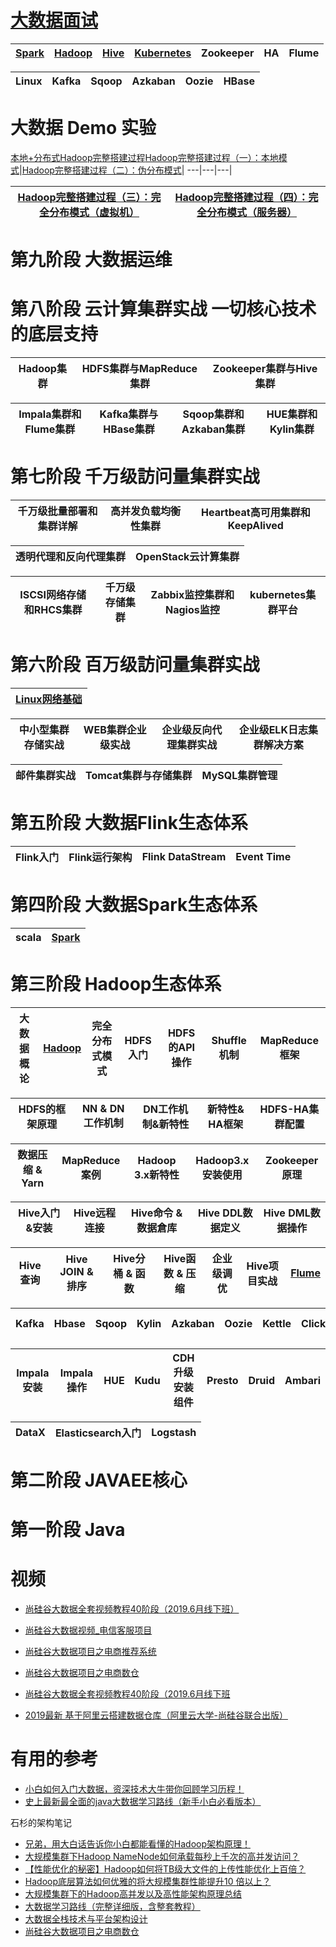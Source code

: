 # [大数据面试](https://github.com/stevenli91748/Big-Data/blob/master/interview.md)

[Spark](https://github.com/stevenli91748/Big-Data/blob/master/Spark/README.md)|[Hadoop](https://github.com/stevenli91748/Big-Data/blob/master/Hadoop/README.md)|[Hive](https://github.com/stevenli91748/Big-Data/blob/master/Hive/README.md)|[Kubernetes](https://github.com/stevenli91748/Big-Data/blob/master/Kubernetes/README.md)|Zookeeper|HA|Flume|
---|---|---|---|---|---|---|

Linux|Kafka|Sqoop|Azkaban|Oozie|HBase|
---|---|---|---|---|---|

# 大数据 Demo 实验

[本地+分布式Hadoop完整搭建过程](https://juejin.im/post/6863649365933129741)[Hadoop完整搭建过程（一）：本地模式](https://juejin.im/post/6863645182227808269)|[Hadoop完整搭建过程（二）：伪分布模式](https://juejin.im/post/6863645761696071687)|
---|---|---|

[Hadoop完整搭建过程（三）：完全分布模式（虚拟机）](https://juejin.im/post/6863647108348674062)|[Hadoop完整搭建过程（四）：完全分布模式（服务器）](https://juejin.im/post/6863648018282283015)|
---|---|



# 第九阶段  大数据运维
# 第八阶段  云计算集群实战 一切核心技术的底层支持

Hadoop集群|HDFS集群与MapReduce集群|Zookeeper集群与Hive集群|
---|---|---|

Impala集群和Flume集群|Kafka集群与 HBase集群|Sqoop集群和Azkaban集群|HUE集群和Kylin集群|
---|---|---|---|


# 第七阶段  千万级訪问量集群实战

千万级批量部署和集群详解|高并发负载均衡性集群|Heartbeat高可用集群和KeepAlived|
----|---|---|

透明代理和反向代理集群|OpenStack云计算集群|
---|----|

ISCSI网络存储和RHCS集群|千万级存储集群|Zabbix监控集群和Nagios监控|kubernetes集群平台|
---|---|---|---|


# 第六阶段  百万级訪问量集群实战

[Linux网络基础](https://github.com/stevenli91748/Linux/blob/master/Linux服务管理/Linux网络基础/README.md)|
---|

中小型集群存储实战|WEB集群企业级实战|企业级反向代理集群实战|企业级ELK日志集群解决方案|
---|---|---|---|

邮件集群实战|Tomcat集群与存储集群|MySQL集群管理|
---|---|---|


# 第五阶段  大数据Flink生态体系

Flink入门|Flink运行架构|Flink DataStream|Event Time|
---|----|---|---|

# 第四阶段  大数据Spark生态体系

scala|[Spark](https://github.com/stevenli91748/Big-Data/blob/master/Spark/README.md)|
---|---|




# 第三阶段  Hadoop生态体系

大数据概论|[Hadoop](https://github.com/stevenli91748/Big-Data/blob/master/Hadoop/README.md)|完全分布式模式|HDFS入门|HDFS的API操作|Shuffle机制|MapReduce框架|
---|---|---|---|---|---|---|

HDFS的框架原理|NN & DN工作机制|DN工作机制&新特性|新特性& HA框架|HDFS-HA集群配置|
---|---|---|---|----|

数据压缩 & Yarn|MapReduce案例|Hadoop 3.x新特性|Hadoop3.x安装使用|Zookeeper原理|
---|---|---|---|---|

Hive入门&安装| Hive远程连接|Hive命令 & 数据倉库|Hive DDL数据定义|Hive DML数据操作|
---|---|---|---|---|

Hive查询|Hive JOIN & 排序|Hive分桶 & 函数|Hive函数 & 压缩|企业级调优|Hive项目实战|[Flume](https://github.com/stevenli91748/Big-Data/blob/master/Flume/README.md)|
---|---|---|---|---|---|---|

Kafka|Hbase|Sqoop|Kylin|Azkaban|Oozie|Kettle|ClickHouse|Cloudera Manager|
---|---|---|---|---|---|---|---|---|

Impala安装|Impala操作|HUE|Kudu|CDH升级安装组件|Presto|Druid|Ambari|
---|---|---|---|---|---|---|---|

DataX|Elasticsearch入门|Logstash|
---|---|---|

# 第二阶段  JAVAEE核心
# 第一阶段  Java





# 视频

*  [尚硅谷大数据全套视频教程40阶段（2019.6月线下班）](https://www.bilibili.com/video/av75859780?from=search&seid=11469016230778561595)
* [尚硅谷大数据视频_电信客服项目](https://www.bilibili.com/video/av40566659?from=search&seid=5616888746108717258)
* [尚硅谷大数据项目之电商推荐系统](https://www.bilibili.com/video/av68423911?from=search&seid=5294401660402202118)
* [尚硅谷大数据项目之电商数仓](https://www.bilibili.com/video/av55253332?from=search&seid=2329343007218467895 "该项目以国内电商巨头实际业务应用场景为依托，紧跟大数据主流需求，对电商数仓的常见实战指标以及难点实战指标进行了详尽讲解，让你迅速成长，获取最前沿的技术经验,项目架构
Nginx、SpringBoot + MySql + Flume + Kafka + Sqoop + Hadoop + Logstash + Zookeeper")

* [尚硅谷大数据全套视频教程40阶段（2019.6月线下班](https://www.bilibili.com/video/av75859780?from=search&seid=2329343007218467895)
* [2019最新 基于阿里云搭建数据仓库（阿里云大学-尚硅谷联合出版）](https://www.bilibili.com/video/av73122769?from=search&seid=9033751080077605885)

# 有用的参考

* [小白如何入门大数据，资深技术大牛带你回顾学习历程！](https://blog.csdn.net/qq_41842579/article/details/85710538)
* [史上最新最全面的java大数据学习路线（新手小白必看版本）](https://blog.csdn.net/ygcxydzx/article/details/82781572)

石杉的架构笔记
* [ 兄弟，用大白话告诉你小白都能看懂的Hadoop架构原理！](https://mp.weixin.qq.com/s/4A0eJ4Do_zbbPgVpzvpRpw)
* [大规模集群下Hadoop NameNode如何承载每秒上千次的高并发访问？](https://mp.weixin.qq.com/s/dfYMUc-Lb7Db6ZMeuS5Z7A)
* [【性能优化的秘密】Hadoop如何将TB级大文件的上传性能优化上百倍？](https://mp.weixin.qq.com/s/2HM9NMRHizKTJoYjg8lZ1Q)
* [Hadoop底层算法如何优雅的将大规模集群性能提升10 倍以上？](https://mp.weixin.qq.com/s/VxN02QtZRQo88G942y5g6g)
* [大规模集群下的Hadoop高并发以及高性能架构原理总结](https://mp.weixin.qq.com/s/e49b-yrPbwHudwRvcs-Tfw)
* [大数据学习路线（完整详细版，含整套教程）](https://blog.csdn.net/CSDN_fzs/article/details/78984845)
* [大数据全栈技术与平台架构设计](https://blog.csdn.net/Peter_Changyb/article/details/88661912)
* [尚硅谷大数据项目之电商数仓](https://www.bilibili.com/video/av55253332?from=search&seid=4161032852445617805)
